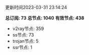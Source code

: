 更新时间2023-03-31 23:14:24

**总订阅: 73**
**总节点: 1040**
**有效节点: 438**
- v2ray节点: 359
- ss节点: 73
- trojan节点: 5
- ssr节点: 1
